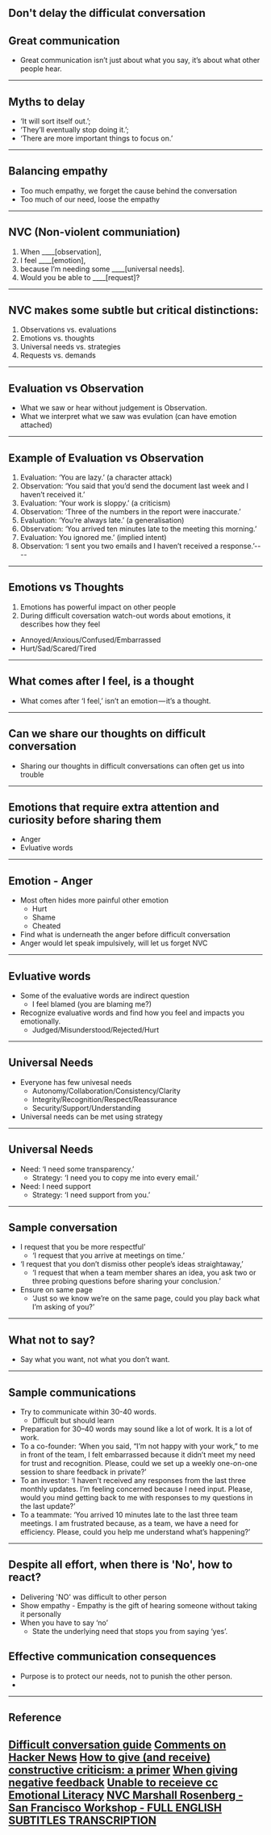 ## Don't delay the difficulat conversation
## Great communication
* Great communication isn’t just about what you say, it’s about what other people hear.
----
## Myths to delay
* ‘It will sort itself out.’; 
* ‘They’ll eventually stop doing it.’; 
* ‘There are more important things to focus on.’
----
## Balancing empathy
* Too much empathy, we forget the cause behind the conversation
* Too much of our need, loose the empathy
----
## NVC (Non-violent communiation)
1. When ____[observation],
1. I feel ____[emotion],
1. because I’m needing some ____[universal needs].
1. Would you be able to ____[request]?
----
## NVC makes some subtle but critical distinctions:
1. Observations vs. evaluations
1. Emotions vs. thoughts
1. Universal needs vs. strategies
1. Requests vs. demands
----
## Evaluation vs Observation
* What we saw or hear without judgement is Observation.
* What we interpret what we saw was evulation (can have emotion attached)
----
## Example of Evaluation vs Observation
1. Evaluation: ‘You are lazy.’ (a character attack)
1. Observation: ‘You said that you’d send the document last week and I haven’t received it.’
1. Evaluation: ‘Your work is sloppy.’ (a criticism)
1. Observation: ‘Three of the numbers in the report were inaccurate.’
1. Evaluation: ‘You’re always late.’ (a generalisation)
1. Observation: ‘You arrived ten minutes late to the meeting this morning.’
1. Evaluation: You ignored me.’ (implied intent)
1. Observation: ‘I sent you two emails and I haven’t received a response.’----
----
## Emotions vs Thoughts
1. Emotions has powerful impact on other people
1. During difficult coversation watch-out words about emotions, it describes how they feel
  * Annoyed/Anxious/Confused/Embarrassed
  * Hurt/Sad/Scared/Tired
----
## What comes after I feel, is a thought
* What comes after ‘I feel,’ isn’t an emotion — it’s a thought.
----
## Can we share our thoughts on difficult conversation
* Sharing our thoughts in difficult conversations can often get us into trouble
----
## Emotions that require extra attention and curiosity before sharing them
* Anger
* Evluative words
----
## Emotion - Anger 
* Most often hides more painful other emotion
  * Hurt
  * Shame
  * Cheated
* Find what is underneath the anger before difficult conversation
* Anger would let speak impulsively, will let us forget NVC
----
## Evluative words
* Some of the evaluative words are indirect question
  * I feel blamed (you are blaming me?)
* Recognize evaluative words and find how you feel and impacts you emotionally.
  * Judged/Misunderstood/Rejected/Hurt
----
## Universal Needs
* Everyone has few univesal needs
  * Autonomy/Collaboration/Consistency/Clarity
  * Integrity/Recognition/Respect/Reassurance
  * Security/Support/Understanding
* Universal needs can be met using strategy
----
## Universal Needs
* Need: ‘I need some transparency.’
  * Strategy: ‘I need you to copy me into every email.’
* Need: I need support  
  * Strategy: ‘I need support from you.’
----
## Sample conversation
* I request that you be more respectful’
  * ‘I request that you arrive at meetings on time.’
* ‘I request that you don’t dismiss other people’s ideas straightaway,’
  * ‘I request that when a team member shares an idea, you ask two or three probing questions before sharing your conclusion.’
* Ensure on same page 
  *  ‘Just so we know we’re on the same page, could you play back what I’m asking of you?’
----
## What not to say?
*  Say what you want, not what you don’t want.
----
## Sample communications
* Try to communicate within 30-40 words.
  * Difficult but should learn
* Preparation for 30–40 words may sound like a lot of work. It is a lot of work.
* To a co-founder: ‘When you said, “I’m not happy with your work,” to me in front of the team, I felt embarrassed because it didn’t meet my need for trust and recognition. Please, could we set up a weekly one-on-one session to share feedback in private?’
* To an investor: ‘I haven’t received any responses from the last three monthly updates. I’m feeling concerned because I need input. Please, would you mind getting back to me with responses to my questions in the last update?’
* To a teammate: ‘You arrived 10 minutes late to the last three team meetings. I am frustrated because, as a team, we have a need for efficiency. Please, could you help me understand what’s happening?’ 
----
## Despite all effort, when there is 'No', how to react?
* Delivering 'NO' was difficult to other person
* Show empathy - Empathy is the gift of hearing someone without taking it personally
* When you have to say ‘no’
  * State the underlying need that stops you from saying ‘yes’.
## Effective communication consequences
* Purpose is to protect our needs, not to punish the other person.
* 

----
## Reference
[Difficult conversation guide](https://medium.dave-bailey.com/the-essential-guide-to-difficult-conversations-41f736e63ccf)
[Comments on Hacker News](https://news.ycombinator.com/item?id=19490573)
[How to give (and receive) constructive criticism: a primer](https://www.reddit.com/r/femalefashionadvice/comments/3jfxk8/how_to_give_and_receive_constructive_criticism_a/)
[When giving negative feedback](https://www.reddit.com/r/LifeProTips/comments/9e4oc9/lpt_when_giving_negative_feedback_take_a_small/)
[Unable to receieve cc](https://www.reddit.com/r/howtonotgiveafuck/comments/29lvjq/i_am_unable_to_handle_constructive_criticism_in_a/)
[Emotional Literacy](https://en.wikipedia.org/wiki/Emotional_literacy)
[NVC Marshall Rosenberg - San Francisco Workshop - FULL ENGLISH SUBTITLES TRANSCRIPTION](https://www.youtube.com/watch?v=l7TONauJGfc)
----